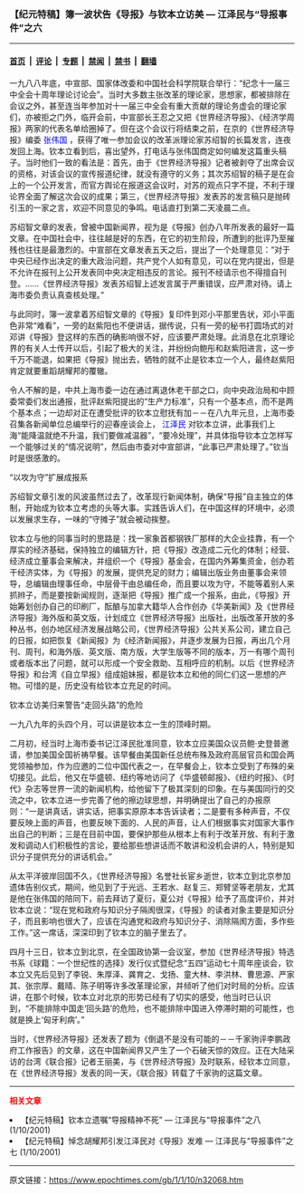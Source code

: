 ### 【纪元特稿】簿一波状告《导报》与钦本立访美 — 江泽民与“导报事件”之六

---

#### [首页](../../../..?n32068) &nbsp;|&nbsp; [评论](../../../../../epoch-comment?n32068) &nbsp;|&nbsp; [专题](../../../../../epoch-special?n32068) &nbsp;|&nbsp; [禁闻](../../../../../epoch-news?n32068) &nbsp;|&nbsp; [禁书](../../../../../books?n32068) &nbsp;|&nbsp; [翻墙](https://github.com/gfw-breaker/nogfw/blob/master/README.md?n32068)


<div class="post_content" id="artbody" itemprop="articleBody">
 <!-- article content begin -->
 <p>
  一九八八年底，中宣部、国家体改委和中国社会科学院联合举行：“纪念十一届三中全会十周年理论讨论会”。当时大多数主张改革的理论家，思想家，都被排除在会议之外，甚至连当年参加对十一届三中全会有重大贡献的理论务虚会的理论家们，亦被拒之门外，临开会前，中宣部长王忍之又把《世界经济导报》、《经济学周报》两家的代表名单给圈掉了。但在这个会议行将结束之前，在京的《世界经济导报》编委
  <ok href="http://www1.epochtimes.com/news/epochnews/comt/comauth.asp?cat_ID=423&amp;subsubcat=Zhangweiguo">
   <font color="blue">
    <ok href="http://www1.epochtimes.com/news/epochnews/comt/comauth.asp?cat_ID=423&amp;subsubcat=Zhangweiguo">
     <font color="blue">
      张伟国
     </font>
    </ok>
   </font>
  </ok>
  ，获得了唯一参加会议的改革派理论家苏绍智的长篇发言，连夜发回上海。钦本立看到后，喜出望外，打电话与张伟国商定如何编发这篇重头稿子。当时他们一致的看法是：首先，由于《世界经济导报》记者被剥夺了出席会议的资格，对该会议的宣传报道纪律，就没有遵守的义务；其次苏绍智的稿子是在会上的一个公开发言，而官方舆论在报道这会议时，对苏的观点只字不提，不利于理论界全面了解这次会议的成果；第三，《世界经济导报》发表苏的发言稿只是抛砖引玉的一家之言，欢迎不同意见的争鸣。电话直打到第二天凌晨二点。
 </p>
 <p>
  苏绍智文章的发表，曾被中国新闻界，视为是《导报》创办八年所发表的最好一篇文章。在中国社会中，往往越是好的东西，在它的初生阶段，所遭到的批评乃至摧残也往往是最激烈的。中宣部在文章发表五天之后，提出了一个处理意见：“对于中央已经作出决定的重大政治问题，共产党个人如有意见，可以在党内提出，但是不允许在报刊上公开发表同中央决定相违反的言论。报刊不经请示也不得擅自刊登。……《世界经济导报》发表苏绍智上述发言属于严重错误，应严肃对待。请上海市委负责认真查核处理。”
 </p>
 <p>
  与此同时，簿一波拿着苏绍智文章的《导报》复印件到邓小平那里告状，邓小平面色非常“难看”，一旁的赵紫阳也不便讲话，据传说，只有一旁的秘书打圆场式的对邓讲《导报》登这样的东西的确影响很不好，应该要严肃处理。此消息在北京理论界的有关人士传开以后，引起了极大的关注，并纷纷向鲍彤和赵紫阳进言，这一步千万不能退，如果把《导报》抛出去，牺牲的就不止是钦本立一个人，最终赵紫阳肯定就要重蹈胡耀邦的覆辙。
 </p>
 <p>
  令人不解的是，中共上海市委一边在通过离退休老干部之口，向中央政治局和中顾委常委们发出通报，批评赵紫阳提出的“生产力标准”，只有一个基本点，而不是两个基本点；一边却对正在遭受批评的钦本立慰抚有加－－在八九年元旦，上海市委召集各新闻单位总编举行的迎春座谈会上，
  <ok href="http://www1.epochtimes.com/news/epochnews/news/Focus.asp?Focus_ID=801">
   <font color="blue">
    <ok href="http://www1.epochtimes.com/news/epochnews/news/Focus.asp?Focus_ID=801">
     <font color="blue">
      江泽民
     </font>
    </ok>
   </font>
  </ok>
  对钦本立讲，此事我们上海“能降温就绝不升温，我们要做减温器”，“要冷处理”，并具体指导钦本立怎样写一个能够过关的“情况说明”，然后由市委对中宣部讲，“此事已严肃处理了。”钦当时是很感激的。
 </p>
 <p>
  “以攻为守”扩展成报系
 </p>
 <p>
  苏绍智文章引发的风波虽然过去了，改革现行新闻体制，确保“导报”自主独立的体制，开始成为钦本立考虑的头等大事。实践告诉人们，在中国这样的环境中，必须以发展求生存，一味的“守摊子”就会被动挨整。
 </p>
 <p>
  钦本立与他的同事当时的思路是：找一家象首都钢铁厂那样的大企业挂靠，有一个厚实的经济基础，保持独立的编辑方针，把《导报》改造成二元化的体制；经营、经济成立董事会来解决，并组织一个《导报》基金会，在国内外筹集资金，创办若干经济实体，为《导报》的发展，提供充足的财力；编辑出版业务由董事会来领导，总编辑由理事任命，中层骨干由总编任命，而且要以攻为守，不能等着别人来抓辫子，而是要按新闻规则，逐渐把《导报》推广成一个报系，由此，《导报》开始筹划创办自己的印刷厂，酝酿与加拿大籍华人合作创办《华美新闻》及《世界经济导报》海外版和英文版，计划成立《世界经济导报》出版社，出版改革开放的多种丛书，创办地区经济发展战略公司，《世界经济导报》公共关系公司，建立自己的日报，如把恢复《新闻报》为《经济新闻报》，并逐步发展为日报，再出几个月刊、周刊，和海外版、英文版、南方版，大学生版等不同的版本，万一有哪个周刊或者版本出了问题，就可以形成一个安全救助、互相呼应的机制。以后《世界经济导报》和台湾《自立早报》组成姐妹报，都是钦本立和他的同仁们这一思想的产物。可惜的是，历史没有给钦本立充足的时间。
 </p>
 <p>
  钦本立访美归来警告“走回头路”的危险
 </p>
 <p>
  一九八九年的头四个月，可以讲是钦本立一生的顶峰时期。
 </p>
 <p>
  二月初，经当时上海市委书记江泽民批准同意，钦本立应美国众议员鲍‧史登普邀请，参加美国全国祈祷早餐。该早餐由美国新任总统布殊及政府高层官员和国会两党领袖参加，作为应邀的二位中国代表之一，在早餐会上，钦本立受到了布殊的亲切接见。此后，他又在华盛顿、纽约等地访问了《华盛顿邮报》、《纽约时报》、《时代》杂志等世界一流的新闻机构，给他留下了极其深刻的印象。在与美国同行的交流之中，钦本立进一步完善了他的擦边球思想，并明确提出了自己的办报原则：“一是讲真话，讲实话，把事实原原本本告诉读者；二是要有多种声音，不仅要反映上面的声音，也要反映下面的、人民的声音，让人们根据事实对国家大事作出自己的判断；三是在目前中国，要保护那些从根本上有利于改革开放、有利于激发和调动人们积极性的言论，要给那些想讲话而不敢讲和没机会讲的人，特别是知识分子提供充分的讲话机会。”
 </p>
 <p>
  从太平洋彼岸回国不久，《世界经济导报》名誉社长宦乡逝世，钦本立到北京参加遗体告别仪式，期间，他见到了于光远、王若水、赵复三、郑臂坚等老朋友，尤其是他在张伟国的陪同下，前去拜访了夏衍，夏公对《导报》给予了高度评价，并对钦本立说：“现在党和政府与知识分子隔阂很深，《导报》的读者对象主要是知识分子，而且影响也很大了，应该在沟通党和政府与知识分子、消除隔阂方面，多作些工作。”这一席话，深深印到了钦本立的脑子里去了。
 </p>
 <p>
  四月十三日，钦本立到北京，在全国政协第一会议室，参加《世界经济导报》特选书系《球籍：一个世纪性的选择》发行仪式暨纪念“五四”运动七十周年座谈会，钦本立又先后见到了李锐、朱厚泽、龚育之、戈扬、童大林、李洪林、曹思源、严家其、张宗厚、戴晴、陈子明等许多改革理论家，并倾听了他们对时局的分析。应该讲，在那个时候，钦本立对北京的形势已经有了切实的感受，他当时已认识到，“不能排除中国走‘回头路’的危险，也不能排除中国进入停滞时期的可能性，也就是换上‘匈牙利病’。”
 </p>
 <p>
  当时，《世界经济导报》还发表了题为《倒退不是没有可能的－－千家驹评李鹏政府工作报告》的文章，这在中国新闻界又产生了一个石破天惊的效应。正在大陆采访的台湾《联合报》记者王丽美，与《世界经济导报》及时联系，经钦本立同意，在《世界经济导报》发表的同一天，《联合报》转载了千家驹的这篇文章。
 </p>
 <hr/>
 <p>
  <b>
   <font color="red">
    相关文章
   </font>
  </b>
  <br/>
 </p>
 <li>
  <ok href="http://epochtimes.com/news/epochnews/newscontent.asp?ID=32073" target="_blank">
   【纪元特稿】钦本立遗嘱“导报精神不死” — 江泽民与“导报事件”之八
  </ok>
  (1/10/2001)
  <li>
   <ok href="http://epochtimes.com/news/epochnews/newscontent.asp?ID=32069" target="_blank">
    【纪元特稿】悼念胡耀邦引发江泽民对《导报》发难 — 江泽民与“导报事件”之七
   </ok>
   (1/10/2001)
   <br/>
   <!-- article content end -->
   <div id="below_article_ad">
   </div>
  </li>
 </li>
</div>


---

原文链接：https://www.epochtimes.com/gb/1/1/10/n32068.htm
